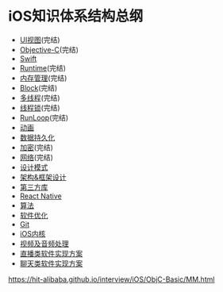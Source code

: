 # iOS知识体系结构总纲

* [UI视图](./UI视图.md)(完结)
* [Objective-C](./Objective-C.md)(完结)
* [Swift](./Swift.md)
* [Runtime](./Runtime.md)(完结)
* [内存管理](./内存管理.md)(完结)
* [Block](./Block.md)(完结)
* [多线程](./多线程.md)(完结)
* [线程锁](./线程锁.md)(完结)
* [RunLoop](./RunLoop.md)(完结)
* [动画](./动画.md)
* [数据持久化](./数据持久化.md)
* [加密](./加密.md)(完结)
* [网络](./网络.md)(完结)
* [设计模式](./设计模式.md)
* [架构&框架设计](./架构&框架设计.md)
* [第三方库](./第三方库.md)
* [React Native](./ReactNative.md)
* [算法](./算法.md)
* [软件优化](./软件优化.md)
* [Git](./Git.md)
* [iOS内核](./iOS内核.md)
* [视频及音频处理](./视频及音频处理.md)
* [直播类软件实现方案](./直播类软件实现方案.md)
* [聊天类软件实现方案](./聊天类软件实现方案.md)

https://hit-alibaba.github.io/interview/iOS/ObjC-Basic/MM.html